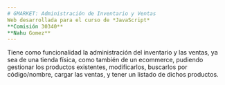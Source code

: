 ```yaml
---
# GMARKET: Administración de Inventario y Ventas
Web desarrollada para el curso de *JavaScript* 
**Comisión 30340**
**Nahu Gomez**
---
```

Tiene como funcionalidad la administración del inventario y las ventas, ya sea de una tienda física, como también de un ecommerce, pudiendo gestionar los productos existentes, modificarlos, buscarlos por código/nombre, cargar las ventas, y tener un listado de dichos productos.